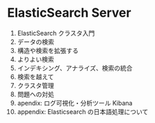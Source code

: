 ElasticSearch Server
====================

1. ElasticSearch クラスタ入門
2. データの検索
3. 構造や検索を拡張する
4. よりよい検索
5. インデキシング、アナライズ、検索の統合
6. 検索を越えて
7. クラスタ管理
8. 問題への対処
9. apendix: ログ可視化・分析ツール Kibana
10. appendix: Elasticsearch の日本語処理について
